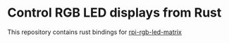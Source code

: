 # Control RGB LED displays from Rust

This repository contains rust bindings for [rpi-rgb-led-matrix](https://github.com/hzeller/rpi-rgb-led-matrix)
